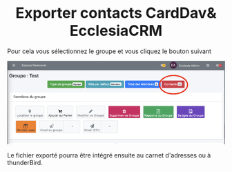 # <center><big>Exporter contacts CardDav& Ecclesia**CRM** </big></center>

Pour cela vous sélectionnez le groupe et vous cliquez le bouton suivant

![Screenshot](../../../img/group/admin/exportcontacts.png)

Le fichier exporté pourra être intégré ensuite au carnet d'adresses ou à thunderBird.
